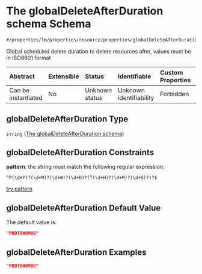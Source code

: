 # The globalDeleteAfterDuration schema Schema

```txt
#/properties/lm/properties/resource/properties/globalDeleteAfterDuration#/properties/lm/properties/resource/properties/globalDeleteAfterDuration
```

Global scheduled delete duration to delete resources after, values must be in ISO8601 format

| Abstract            | Extensible | Status         | Identifiable            | Custom Properties | Additional Properties | Access Restrictions | Defined In                                                        |
| :------------------ | :--------- | :------------- | :---------------------- | :---------------- | :-------------------- | :------------------ | :---------------------------------------------------------------- |
| Can be instantiated | No         | Unknown status | Unknown identifiability | Forbidden         | Allowed               | none                | [values.schema.json\*](values.schema.json "open original schema") |

## globalDeleteAfterDuration Type

`string` ([The globalDeleteAfterDuration schema](values-properties-the-logicmonitor-portal-configurations-properties-the-resource-schema-properties-the-globaldeleteafterduration-schema.md))

## globalDeleteAfterDuration Constraints

**pattern**: the string must match the following regular expression:&#x20;

```regexp
^P(\d+Y)?(\d+M)?(\d+W)?(\d+D)?(T(\d+H)?(\d+M)?(\d+S)?)?$
```

[try pattern](https://regexr.com/?expression=%5EP\(%5Cd%2BY\)%3F\(%5Cd%2BM\)%3F\(%5Cd%2BW\)%3F\(%5Cd%2BD\)%3F\(T\(%5Cd%2BH\)%3F\(%5Cd%2BM\)%3F\(%5Cd%2BS\)%3F\)%3F%24 "try regular expression with regexr.com")

## globalDeleteAfterDuration Default Value

The default value is:

```json
"P0DT0H0M0S"
```

## globalDeleteAfterDuration Examples

```json
"P0DT0H0M0S"
```
